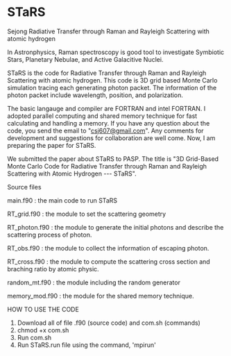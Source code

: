# STaRS
Sejong Radiative Transfer through Raman and Rayleigh Scattering with atomic hydrogen

In Astronphysics, Raman spectroscopy is good tool to investigate Symbiotic Stars, Planetary Nebulae, and Active Galacitive Nuclei.

STaRS is the code for Radiative Transfer through Raman and Rayleigh Scattering with atomic hydrogen.
This code is 3D grid based Monte Carlo simulation tracing each generating photon packet.
The information of the photon packet include wavelength, position, and polarization.

The basic langauge and compiler are FORTRAN and intel FORTRAN.
I adopted parallel computing and shared memory technique for fast calculating and handling a memory.
If you have any question about the code, you send the email to "csj607@gmail.com".
Any comments for development and suggestions for collaboration are well come.
Now, I am preparing the paper for STaRS.

We submitted the paper about STaRS to PASP.
The title is "3D Grid-Based Monte Carlo Code for Radiative Transfer through Raman and Rayleigh Scattering
with Atomic Hydrogen --- STaRS".

Source files

main.f90 : the main code to run STaRS

RT_grid.f90 : the module to set the scattering geometry

RT_photon.f90 : the module to generate the initial photons and describe the scattering process of photon. 

RT_obs.f90 : the module to collect the information of escaping photon.

RT_cross.f90 : the module to compute the scattering cross section and braching ratio by atomic physic.

random_mt.f90 : the module including the random generator

memory_mod.f90 : the module for the shared memory technique.

HOW TO USE THE CODE

1. Download all of file .f90 (source code) and com.sh (commands)
2. chmod +x com.sh
3. Run com.sh
3. Run STaRS.run file using the command, 'mpirun'
